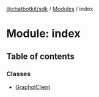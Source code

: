 [@chatbotkit/sdk](../README.md) / [Modules](../modules.md) / index

# Module: index

## Table of contents

### Classes

- [GraphqlClient](../classes/index.GraphqlClient.md)
